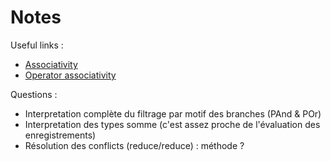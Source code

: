 
# Notes #

Useful links :

 - [Associativity](https://en.wikipedia.org/wiki/Associative_property)
 - [Operator associativity](https://en.wikipedia.org/wiki/Operator_associativity)


Questions :

 - Interpretation complète du filtrage par motif des branches (PAnd & POr)
 - Interpretation des types somme
(c'est assez proche de l'évaluation des enregistrements)
 - Résolution des conflicts (reduce/reduce) : méthode ?
